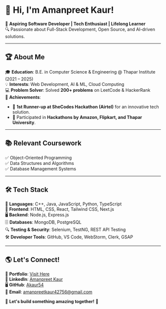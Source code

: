 # 💫 Hi, I'm Amanpreet Kaur! 

🚀 **Aspiring Software Developer | Tech Enthusiast | Lifelong Learner**  
🔍 Passionate about Full-Stack Development, Open Source, and AI-driven solutions.  

---

## 🏆 **About Me**
🎓 **Education**: B.E. in Computer Science & Engineering @ Thapar Institute (2021 – 2025)  
💡 **Interests**: Web Development, AI & ML, Cloud Computing  
💻 **Problem Solver**: Solved **200+ problems** on LeetCode & HackerRank  
🏅 **Achievements**:  
- 🥈 **1st Runner-up at SheCodes Hackathon (Airtel)** for an innovative tech solution.  
- 🚀 Participated in **Hackathons by Amazon, Flipkart, and Thapar University**.  

---

## 📚 **Relevant Coursework**
✅ Object-Oriented Programming  
✅ Data Structures and Algorithms  
✅ Database Management Systems  

---

## 🛠 **Tech Stack**
🔹 **Languages**: C++, Java, JavaScript, Python, TypeScript  
🎨 **Frontend**: HTML, CSS, React, Tailwind CSS, Next.js  
🖥️ **Backend**: Node.js, Express.js  
🗄️ **Databases**: MongoDB, PostgreSQL  
🔍 **Testing & Security**: Selenium, TestNG, REST API Testing  
🛠 **Developer Tools**: GitHub, VS Code, WebStorm, Clerk, GSAP  

---

## 🌎 **Let's Connect!**
📌 **Portfolio**: [Visit Here](https://portfolio-nu-lake-63.vercel.app/)  
💼 **LinkedIn**: [Amanpreet Kaur](https://linkedin.com/in/amanpreet-kaur1209)  
🖥️ **GitHub**: [Akaur54](https://github.com/Akaur54)  
📧 **Email**: [amanpreetkaur42756@gmail.com](mailto:amanpreetkaur42756@gmail.com)  

💬 **Let's build something amazing together!** 🚀  
